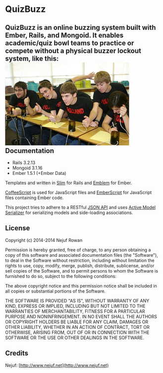 QuizBuzz
========

QuizBuzz is an online buzzing system built with Ember, Rails, and Mongoid.  It enables academic/quiz bowl teams to practice or compete without a physical buzzer lockout system, like this:
![Buzzers](https://raw.githubusercontent.com/Nejuf/QuizBuzz/master/public/buzzers.jpg)
Documentation
-------------

* Rails 3.2.13
* Mongoid 3.1.16
* Ember 1.5.1 (+Ember Data)

Templates and written in [Slim](http://slim-lang.com/) for Rails and [Emblem](http://emblemjs.com/) for Ember.

[CoffeeScript](http://coffeescript.org/) is used for JavaScript files and [EmberScript](http://emberscript.com/) for JavaScript files containing Ember code.

This project tries to adhere to a RESTful [JSON API](http://jsonapi.org/about/) and uses [Active Model Serializer](https://github.com/rails-api/active_model_serializers) for serializing models and side-loading associations.

License
-------

Copyright (c) 2014-2014 Nejuf Rowan

Permission is hereby granted, free of charge, to any person obtaining
a copy of this software and associated documentation files (the
"Software"), to deal in the Software without restriction, including
without limitation the rights to use, copy, modify, merge, publish,
distribute, sublicense, and/or sell copies of the Software, and to
permit persons to whom the Software is furnished to do so, subject to
the following conditions:

The above copyright notice and this permission notice shall be
included in all copies or substantial portions of the Software.

THE SOFTWARE IS PROVIDED "AS IS", WITHOUT WARRANTY OF ANY KIND,
EXPRESS OR IMPLIED, INCLUDING BUT NOT LIMITED TO THE WARRANTIES OF
MERCHANTABILITY, FITNESS FOR A PARTICULAR PURPOSE AND
NONINFRINGEMENT. IN NO EVENT SHALL THE AUTHORS OR COPYRIGHT HOLDERS BE
LIABLE FOR ANY CLAIM, DAMAGES OR OTHER LIABILITY, WHETHER IN AN ACTION
OF CONTRACT, TORT OR OTHERWISE, ARISING FROM, OUT OF OR IN CONNECTION
WITH THE SOFTWARE OR THE USE OR OTHER DEALINGS IN THE SOFTWARE.

Credits
-------

Nejuf: [http://www.nejuf.net](http://www.nejuf.net)